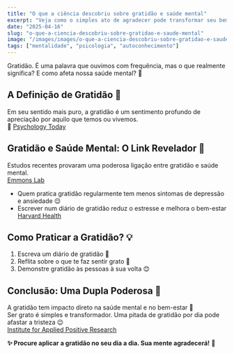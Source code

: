 ```yaml
---
title: "O que a ciência descobriu sobre gratidão e saúde mental"
excerpt: "Veja como o simples ato de agradecer pode transformar seu bem-estar emocional, com base em pesquisas reais."
date: "2025-04-16"
slug: "o-que-a-ciencia-descobriu-sobre-gratidao-e-saude-mental"
image: "/images/images/o-que-a-ciencia-descobriu-sobre-gratidao-e-saude-mental.webp"
tags: ["mentalidade", "psicologia", "autoconhecimento"]
---
```


Gratidão. É uma palavra que ouvimos com frequência, mas o que realmente significa? E como afeta nossa saúde mental? 🙂

## A Definição de Gratidão 📖
Em seu sentido mais puro, a gratidão é um sentimento profundo de apreciação por aquilo que temos ou vivemos.  
🌟 [Psychology Today](https://www.psychologytoday.com/intl/basics/gratitude)

## Gratidão e Saúde Mental: O Link Revelador 🧩
Estudos recentes provaram uma poderosa ligação entre gratidão e saúde mental.  
[Emmons Lab](https://emmonslab.ucdavis.edu/)

- Quem pratica gratidão regularmente tem menos sintomas de depressão e ansiedade 😌  
- Escrever num diário de gratidão reduz o estresse e melhora o bem-estar  
[Harvard Health](https://www.health.harvard.edu/healthbeat/giving-thanks-can-make-you-happier)

## Como Praticar a Gratidão? 💡
1. Escreva um diário de gratidão 📒  
2. Reflita sobre o que te faz sentir grato 🌅  
3. Demonstre gratidão às pessoas à sua volta 😊

## Conclusão: Uma Dupla Poderosa 🔮
A gratidão tem impacto direto na saúde mental e no bem-estar 🌈  
Ser grato é simples e transformador. Uma pitada de gratidão por dia pode afastar a tristeza 😉  
[Institute for Applied Positive Research](http://goodthinkinc.com/research/)

**✨ Procure aplicar a gratidão no seu dia a dia. Sua mente agradecerá!** 💖